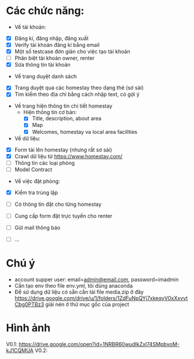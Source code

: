 # Các chức năng:
* Về tài khoản:
- [x] Đăng kí, đăng nhập, đăng xuất
- [x] Verify tài khoản đăng kí bằng email
- [x] Một số testcase đơn giản cho việc tạo tài khoản
- [ ] Phân biệt tài khoản owner, renter
- [x] Sửa thông tin tài khoản

* Về trang duyệt danh sách
- [x] Trang duyệt qua các homestay theo dạng thẻ (sơ sài)
- [x] Tìm kiếm theo địa chỉ bằng cách nhập text, có gợi ý
* Về trang hiện thông tin chi tiết homestay
  * Hiện thông tin cơ bản:
    - [x] Title, description, about area
    - [x] Map
    - [x] Welcomes, homestay va local area facilities
* Về dữ liệu:
- [x] Form tải lên homestay (nhưng rất sơ sài)
- [x] Crawl dữ liệu từ https://www.homestay.com/
- [ ] Thông tin các loại phòng
- [ ] Model Contract

* Về việc đặt phòng:
- [x] Kiểm tra trùng lặp 
- [ ] Có thông tin đặt cho từng homestay
- [ ] Cung cấp form đặt trực tuyến cho renter 
- [ ] Gửi mail thông báo
- [ ] ...


# Chú ý
* account supper user: email=admin@email.com, password=imadmin
* Cần tạo env theo file env.yml, tôi dùng anaconda 
* Để sử dụng dữ liệu có sẵn cần tải file media.zip ở đây https://drive.google.com/drive/u/1/folders/1ZdFuNpQYj7xkeqyV0xXxvvtCbg0PTBz3 giải nén ở thử mục gốc của project
# Hình ảnh
V0.1: https://drive.google.com/open?id=1NRBR60wudIkZxl74SMpbvoM-kJ1CQMUA
V0.2: 